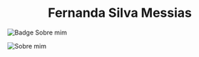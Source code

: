 <h1 align="center"> Fernanda Silva Messias</h1>

![Badge Sobre mim](https://img.shields.io/badge/just%20the%20message-8A2BE2)

![Sobre mim](https://github.com/user-attachments/assets/3844d99e-013f-4c28-8abc-5780769f317a)


